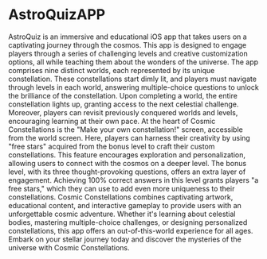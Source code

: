 # AstroQuizAPP

AstroQuiz is an immersive and educational iOS app that takes users on a captivating journey through the cosmos. This app is designed to engage players through a series of challenging levels and creative customization options, all while teaching them about the wonders of the universe.
The app comprises nine distinct worlds, each represented by its unique constellation. These constellations start dimly lit, and players must navigate through levels in each world, answering multiple-choice questions to unlock the brilliance of the constellation. Upon completing a world, the entire constellation lights up, granting access to the next celestial challenge. Moreover, players can revisit previously conquered worlds and levels, encouraging learning at their own pace.
At the heart of Cosmic Constellations is the "Make your own constellation!" screen, accessible from the world screen. Here, players can harness their creativity by using "free stars" acquired from the bonus level to craft their custom constellations. This feature encourages exploration and personalization, allowing users to connect with the cosmos on a deeper level.
The bonus level, with its three thought-provoking questions, offers an extra layer of engagement. Achieving 100% correct answers in this level grants players "a free stars," which they can use to add even more uniqueness to their constellations.
Cosmic Constellations combines captivating artwork, educational content, and interactive gameplay to provide users with an unforgettable cosmic adventure. Whether it's learning about celestial bodies, mastering multiple-choice challenges, or designing personalized constellations, this app offers an out-of-this-world experience for all ages. Embark on your stellar journey today and discover the mysteries of the universe with Cosmic Constellations.
